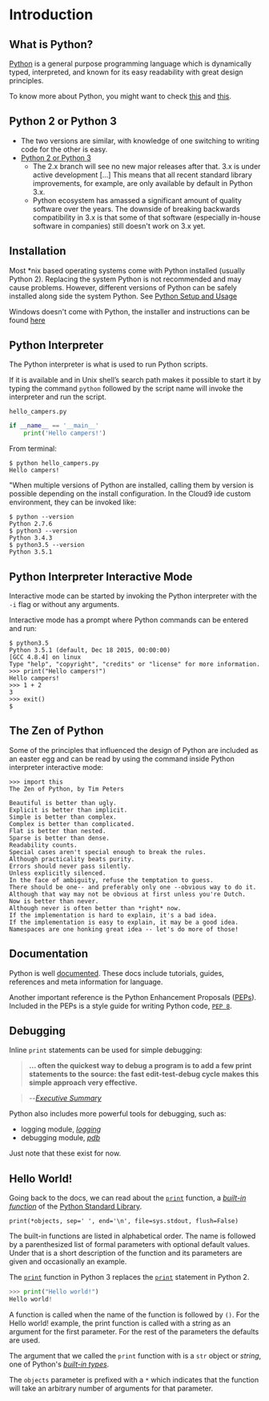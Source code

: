 # Introduction

## What is Python?

[Python](https://www.python.org/) is a general purpose programming language which is dynamically typed, interpreted, and known for its easy readability with great design principles.

To know more about Python, you might want to check [this](https://www.python.org/doc/essays/blurb/) and [this](https://docs.python.org/3/faq/general.html).

## Python 2 or Python 3

- The two versions are similar, with knowledge of one switching to writing code for the other is easy.
- [Python 2 or Python 3](https://wiki.python.org/moin/Python2orPython3)
    - The 2.x branch will see no new major releases after that. 3.x is under active development [...] This means that all recent standard library improvements, for example, are only available by default in Python 3.x.
    - Python ecosystem has amassed a significant amount of quality software over the years. The downside of breaking backwards compatibility in 3.x is that some of that software (especially in-house software in companies) still doesn't work on 3.x yet.

## Installation

Most *nix based operating systems come with Python installed (usually Python 2). Replacing the system Python is not recommended and may cause problems. However, different versions of Python can be safely installed along side the system Python. See [Python Setup and Usage](https://docs.python.org/3/using/index.html)

Windows doesn't come with Python, the installer and instructions can be found [here](https://docs.python.org/3/using/windows.html)

## Python Interpreter

The Python interpreter is what is used to run Python scripts. 

If it is available and in Unix shell’s search path makes it possible to start it by typing the command `python` followed by the script name will invoke the interpreter and run the script.

`hello_campers.py`

```python
if __name__ == '__main__'
    print('Hello campers!')
```

From terminal:

```
$ python hello_campers.py
Hello campers!
```

"When multiple versions of Python are installed, calling them by version is possible depending on the install configuration. In the Cloud9 ide custom environment, they can be invoked like:

```
$ python --version
Python 2.7.6
$ python3 --version
Python 3.4.3
$ python3.5 --version
Python 3.5.1
```

## Python Interpreter Interactive Mode

Interactive mode can be started by invoking the Python interpreter with the `-i` flag or without any arguments.

Interactive mode has a prompt where Python commands can be entered and run:

```
$ python3.5
Python 3.5.1 (default, Dec 18 2015, 00:00:00)
[GCC 4.8.4] on linux
Type "help", "copyright", "credits" or "license" for more information.
>>> print("Hello campers!")
Hello campers!
>>> 1 + 2
3
>>> exit()
$ 
```

## The Zen of Python

Some of the principles that influenced the design of Python are included as an easter egg and can be read by using the command inside Python interpreter interactive mode:

```
>>> import this
The Zen of Python, by Tim Peters

Beautiful is better than ugly.
Explicit is better than implicit.
Simple is better than complex.
Complex is better than complicated.
Flat is better than nested.
Sparse is better than dense.
Readability counts.
Special cases aren't special enough to break the rules.
Although practicality beats purity.
Errors should never pass silently.
Unless explicitly silenced.
In the face of ambiguity, refuse the temptation to guess.
There should be one-- and preferably only one --obvious way to do it.
Although that way may not be obvious at first unless you're Dutch.
Now is better than never.
Although never is often better than *right* now.
If the implementation is hard to explain, it's a bad idea.
If the implementation is easy to explain, it may be a good idea.
Namespaces are one honking great idea -- let's do more of those!
```

## Documentation

Python is well [documented](https://docs.python.org/3/). These docs include tutorials, guides, references and meta information for language.

Another important reference is the Python Enhancement Proposals ([PEPs](https://www.python.org/dev/peps/)). Included in the PEPs is a style guide for writing Python code, [`PEP 8`](https://www.python.org/dev/peps/pep-0008/).

## Debugging

Inline `print` statements can be used for simple debugging:

> **... often the quickest way to debug a program is to add a few print statements to the source: the fast edit-test-debug cycle makes this simple approach very effective.**

> --<cite>[Executive Summary](https://www.python.org/doc/essays/blurb/)</cite>

Python also includes more powerful tools for debugging, such as:

* logging module, [*logging*](https://docs.python.org/3/library/logging.html)
* debugging module, [*pdb*](https://docs.python.org/3/library/pdb.html)

Just note that these exist for now.

## Hello World!

Going back to the docs, we can read about the [`print`](https://docs.python.org/3/library/functions.html#print) function, a [*built-in function*](https://docs.python.org/3/library/functions.html) of the [Python Standard Library](https://docs.python.org/3/library/index.html).


```
print(*objects, sep=' ', end='\n', file=sys.stdout, flush=False)
```
The built-in functions are listed in alphabetical order. The name is followed by a parenthesized list of formal parameters with optional default values. Under that is a short description of the function and its parameters are given and occasionally an example.

The [`print`](https://docs.python.org/3/library/functions.html#print) function in Python 3 replaces the [`print`](https://docs.python.org/2/reference/simple_stmts.html#print) statement in Python 2.

```python
>>> print("Hello world!")
Hello world!
```

A function is called when the name of the function is followed by `()`. For the Hello world! example, the print function is called with a string as an argument for the first parameter. For the rest of the parameters the defaults are used.

The argument that we called the `print` function with is a `str` object or *string*, one of Python's [*built-in types*](https://docs.python.org/3/library/stdtypes.html#text-sequence-type-str).

The `objects` parameter is prefixed with a `*` which indicates that the function will take an arbitrary number of arguments for that parameter.






